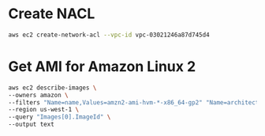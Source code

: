 # Create NACL

```sh
aws ec2 create-network-acl --vpc-id vpc-03021246a87d745d4
```

# Get AMI for Amazon Linux 2

```sh
aws ec2 describe-images \
--owners amazon \
--filters "Name=name,Values=amzn2-ami-hvm-*-x86_64-gp2" "Name=architecture,Values=x86_64" \
--region us-west-1 \
--query "Images[0].ImageId" \
--output text
```
